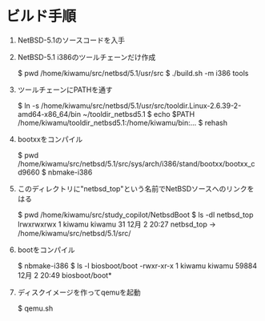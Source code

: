 ビルド手順
==========

1. NetBSD-5.1のソースコードを入手
2. NetBSD-5.1 i386のツールチェーンだけ作成

    $ pwd
    /home/kiwamu/src/netbsd/5.1/usr/src
    $ ./build.sh -m i386 tools

3. ツールチェーンにPATHを通す

    $ ln -s /home/kiwamu/src/netbsd/5.1/usr/src/tooldir.Linux-2.6.39-2-amd64-x86_64/bin ~/tooldir_netbsd5.1
    $ echo $PATH
    /home/kiwamu/tooldir_netbsd5.1:/home/kiwamu/bin:...
    $ rehash

4. bootxxをコンパイル

    $ pwd
    /home/kiwamu/src/netbsd/5.1/src/sys/arch/i386/stand/bootxx/bootxx_cd9660
    $ nbmake-i386

5. このディレクトリに"netbsd_top"という名前でNetBSDソースへのリンクをはる

    $ pwd
    /home/kiwamu/src/study_copilot/NetbsdBoot
    $ ls -dl netbsd_top
    lrwxrwxrwx 1 kiwamu kiwamu 31 12月  2 20:27 netbsd_top -> /home/kiwamu/src/netbsd/5.1/src/

6. bootをコンパイル

    $ nbmake-i386
    $ ls -l biosboot/boot
    -rwxr-xr-x 1 kiwamu kiwamu 59884 12月  2 20:49 biosboot/boot*

7. ディスクイメージを作ってqemuを起動

    $ qemu.sh
